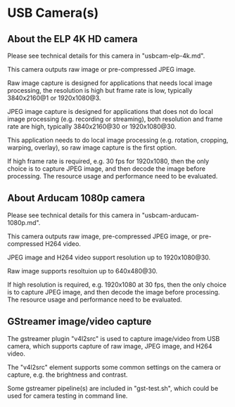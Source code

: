 # USB Camera(s)

## About the ELP 4K HD camera 

Please see technical details for this camera in "usbcam-elp-4k.md". 

This camera outputs raw image or pre-compressed JPEG image. 

Raw image capture is designed for applications that needs local image processing, the resolution is high but frame rate is low, typically 3840x2160@1 or 1920x1080@3. 

JPEG image capture is designed for applications that does not do local image processing (e.g. recording or streaming), both resolution and frame rate are high, typically 3840x2160@30 or 1920x1080@30.  

This application needs to do local image processing (e.g. rotation, cropping, warping, overlay), so raw image capture is the first option. 

If high frame rate is required, e.g. 30 fps for 1920x1080, then the only choice is to capture JPEG image, and then decode the image before processing. The resource usage and performance need to be evaluated. 

## About Arducam 1080p camera 

Please see technical details for this camera in "usbcam-arducam-1080p.md". 

This camera outputs raw image, pre-compressed JPEG image, or pre-compressed H264 video. 

JPEG image and H264 video support resolution up to 1920x1080@30. 

Raw image supports resoltuion up to 640x480@30. 

If high resolution is required, e.g. 1920x1080 at 30 fps, then the only choice is to capture JPEG image, and then decode the image before processing. The resource usage and performance need to be evaluated. 

## GStreamer image/video capture 

The gstreamer plugin "v4l2src" is used to capture image/video from USB camera, which supports capture of raw image, JPEG image, and H264 video. 

The "v4l2src" element supports some common settings on the camera or capture, e.g. the brightness and contrast. 

Some gstreamer pipeline(s) are included in "gst-test.sh", which could be used for camera testing in command line. 
